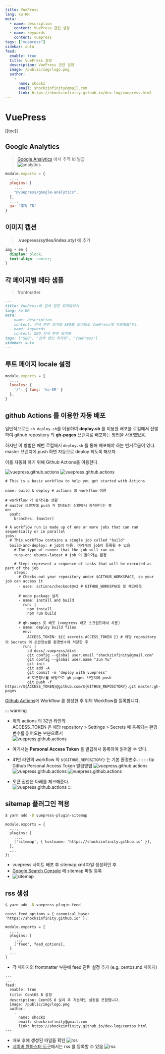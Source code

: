 ```yaml
---
title: VuePress
lang: ko-KR
meta:
  - name: description
    content: VuePress 관련 설정
  - name: keywords
    content: vuepress
tags: ["vuepress"]
sidebar: auto
feed:
  enable: true
  title: VuePress 설정
  description: VuePress 관련 설정
  image: /public/img/logo.png
  author:
    -
      name: shockz
      email: shockzinfinity@gmail.com
      link: https://shockzinfinity.github.io/dev-log/vuepress.html
---
```


# VuePress

<TagLinks />

[[toc]]

## Google Analytics

> [Google Analytics](https://analytics.google.com/) 에서 추적 Id 발급  
> ![analytics](./image/google.analytics.1.png)

```js
module.exports = {
  ...,
  plugins: [
    ...,
    "@vuepress/google-analytics",
  ],
  ...,
  ga: "추적 ID"
}
```

## 이미지 캡션

> **.vuepress/sytles/index.styl** 에 추가

```css
img + em {
  display: block;
  text-align: center;
}
```

## 각 페이지별 메타 샘플

> frontmatter

```markdown
---
title: VuePress에 검색 엔진 최적화하기
lang: ko-KR
meta:
  - name: description
    content: 검색 엔진 최적화 SEO를 알아보고 VuePress에 적용해봅니다.
  - name: keywords
    content: SEO 검색 엔진 최적화
tags: ["SEO", "검색 엔진 최적화", "VuePress"]
sidebar: auto
---
```

## 루트 페이지 locale 설정

```js
module.exports = {
  ...,
  locales: {
    '/': { lang: 'ko-KR' }
  },
}
```

## github Actions 를 이용한 자동 배포

일반적으로는 `sh deploy.sh`를 이용하여 **deploy.sh** 를 이용한 배포를 로컬에서 진행하여 github repository 의 **gh-pages** 브랜치로 배포하는 방법을 사용했었음.

하지만 이 방법은 매번 로컬에서 `deploy.sh` 를 통해 배포해야 하는 번거로움이 있다. master 브랜치에 push 하면 자동으로 deploy 되도록 해보자.

이를 자동화 하기 위해 Github Actions를 이용한다.

![vuepress.github.actions](./image/vuepress.github.actions.1.png)
![vuepress.github.actions](./image/vuepress.github.actions.2.png)
```docker{31-32,41}
# This is a basic workflow to help you get started with Actions

name: build & deploy # actions 의 workflow 이름

# workflow 가 동작되는 상황
# master 브랜치에 push 가 발생되는 상황에서 동작한다는 뜻
on:
  push:
    branches: [master]

# A workflow run is made up of one or more jobs that can run sequentially or in parallel
jobs:
  # This workflow contains a single job called "build"
  build-and-deploy: # job의 이름, 여러개의 job이 등록될 수 있음
    # The type of runner that the job will run on
    runs-on: ubuntu-latest # job 이 돌아가는 환경

    # Steps represent a sequence of tasks that will be executed as part of the job
    steps:
      # Checks-out your repository under $GITHUB_WORKSPACE, so your job can access it
      - uses: actions/checkout@v2 # GITHUB_WORKSPACE 로 체크아웃

      # node package 설치
      - name: install and build
        run: |
          npm install
          npm run build

      # gh-pages 로 배포 (vuepress 배포 스크립트에서 차용)
      - name: deploy build files
        env:
          ACCESS_TOKEN: ${{ secrets.ACCESS_TOKEN }} # 해당 repository 의 Secrets 의 토큰정보를 환경변수에 저장한 후
        run: |
          cd docs/.vuepress/dist
          git config --global user.email "shockzinfinity@gmail.com"
          git config --global user.name "Jun Yu"
          git init
          git add -A
          git commit -m 'deploy with vuepress'
          # 토큰정보를 바탕으로 gh-pages 브랜치에 push
          git push -f https://${ACCESS_TOKEN}@github.com/${GITHUB_REPOSITORY}.git master:gh-pages
```
[Github Actions](https://docs.github.com/en/actions)에 Workflow 를 생성한 후 위의 Workflow를 등록합니다.

::: warning
- 위의 actions 의 32번 라인의  
ACCESS_TOKEN 은 해당 repository > Settings > Secrets 에 등록되는 환경 변수를 읽어오는 부분으로서  
   ![vuepress.github.actions](./image/vuepress.github.actions.3.png)

- 여기서는 **Personal Access Token** 을 발급해서 등록하여 읽어올 수 있다.  
- 41번 라인의 workflow 의 `${GITHUB_REPOSITORY}` 는 기본 환경변수.
:::
::: tip Github Personal Access Token 발급방법
![vuepress.github.actions](./image/vuepress.github.actions.6.png)
![vuepress.github.actions](./image/vuepress.github.actions.4.png)
![vuepress.github.actions](./image/vuepress.github.actions.5.png)
- 토큰 권한은 아래를 체크해준다.  
   ![vuepress.github.actions](./image/vuepress.github.actions.7.png)
:::

## sitemap 플러그인 적용

```bash
$ yarn add -D vuepress-plugin-sitemap
```
```js{5}
module.exports = {
  ...,
  plugins: [
    ...,
    ['sitemap', { hostname: 'https://shockzinfinity.github.io' }],
  ],
  ...
};
```
- vuepress 사이트 배포 후 sitemap.xml 파일 생성확인 후
- [Google Search Console](https://search.google.com/search-console) 에 sitemap 파일 등록
- ![sitemap](./image/vuepress.search.sitemap.1.png)

## rss 생성

```bash
$ yarn add -D vuepress-plugin-feed
```
```js{1,7}
const feed_options = { canonical_base: 'https://shockzinfinity.github.io' };

module.exports = {
  ...,
  plugins: [
    ...,
    ['feed', feed_options],
  ]
  ...
}
```
- 각 페이지의 frontmatter 부분에 feed 관련 설정 추가 (e.g. centos.md 페이지)
```md{3-12}
---
...
feed:
  enable: true
  title: CentOS 8 설정
  description: CentOS 8 설치 후 기본적인 설정을 포함합니다.
  image: /public/img/logo.png
  author:
    -
      name: shockz
      email: shockzinfinity@gmail.com
      link: https://shockzinfinity.github.io/dev-log/centos.html
---
```
- 배포 후에 생성된 파일들 확인
   ![rss](./image/vuepress.rss.1.jpg)
- [네이버 웹마스터 도구](https://searchadvisor.naver.com/)에서는 rss 를 등록할 수 있음
   ![rss](./image/vuepress.rss.2.png)
